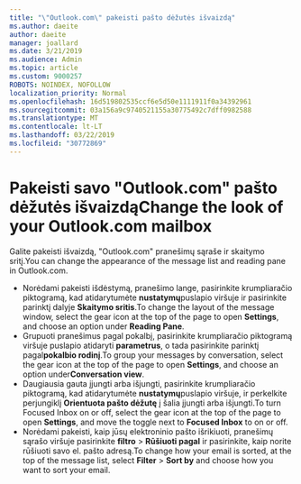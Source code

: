 ```yaml
---
title: "\"Outlook.com\" pakeisti pašto dėžutės išvaizdą"
ms.author: daeite
author: daeite
manager: joallard
ms.date: 3/21/2019
ms.audience: Admin
ms.topic: article
ms.custom: 9000257
ROBOTS: NOINDEX, NOFOLLOW
localization_priority: Normal
ms.openlocfilehash: 16d519802535ccf6e5d50e1111911f0a34392961
ms.sourcegitcommit: 03a156a9c9740521155a30775492c7dff0982588
ms.translationtype: MT
ms.contentlocale: lt-LT
ms.lasthandoff: 03/22/2019
ms.locfileid: "30772869"
---
```

# <a name="change-the-look-of-your-outlookcom-mailbox"></a><span data-ttu-id="1b1d1-102">Pakeisti savo "Outlook.com" pašto dėžutės išvaizdą</span><span class="sxs-lookup"><span data-stu-id="1b1d1-102">Change the look of your Outlook.com mailbox</span></span>

<span data-ttu-id="1b1d1-103">Galite pakeisti išvaizdą, "Outlook.com" pranešimų sąraše ir skaitymo sritį.</span><span class="sxs-lookup"><span data-stu-id="1b1d1-103">You can change the appearance of the message list and reading pane in Outlook.com.</span></span>

- <span data-ttu-id="1b1d1-104">Norėdami pakeisti išdėstymą, pranešimo lange, pasirinkite krumpliaračio piktogramą, kad atidarytumėte **nustatymų**puslapio viršuje ir pasirinkite parinktį dalyje **Skaitymo sritis**.</span><span class="sxs-lookup"><span data-stu-id="1b1d1-104">To change the layout of the message window, select the gear icon at the top of the page to open **Settings**, and choose an option under **Reading Pane**.</span></span>
- <span data-ttu-id="1b1d1-105">Grupuoti pranešimus pagal pokalbį, pasirinkite krumpliaračio piktogramą viršuje puslapio atidaryti **parametrus**, o tada pasirinkite parinktį pagal**pokalbio rodinį**.</span><span class="sxs-lookup"><span data-stu-id="1b1d1-105">To group your messages by conversation, select the gear icon at the top of the page to open **Settings**, and choose an option under**Conversation view**.</span></span>
- <span data-ttu-id="1b1d1-106">Daugiausia gauta įjungti arba išjungti, pasirinkite krumpliaračio piktogramą, kad atidarytumėte **nustatymų**puslapio viršuje, ir perkelkite perjungiklį **Orientuota pašto dėžutę** į šalia įjungti arba išjungti.</span><span class="sxs-lookup"><span data-stu-id="1b1d1-106">To turn Focused Inbox on or off, select the gear icon at the top of the page to open **Settings**, and move the toggle next to **Focused Inbox** to on or off.</span></span>
- <span data-ttu-id="1b1d1-107">Norėdami pakeisti, kaip jūsų elektroninio pašto išrikiuoti, pranešimų sąrašo viršuje pasirinkite **filtro** > **Rūšiuoti pagal** ir pasirinkite, kaip norite rūšiuoti savo el. pašto adresą.</span><span class="sxs-lookup"><span data-stu-id="1b1d1-107">To change how your email is sorted, at the top of the message list, select **Filter** > **Sort by** and choose how you want to sort your email.</span></span>